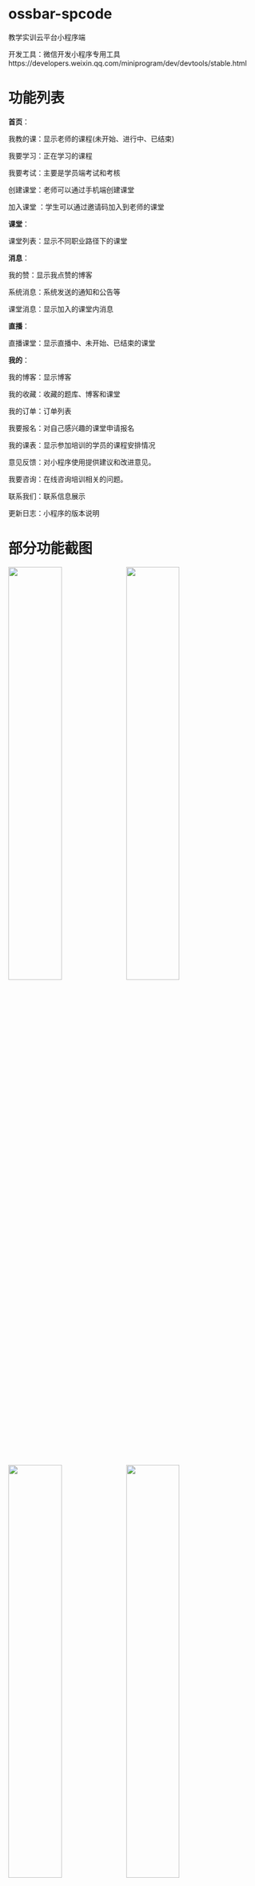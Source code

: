 # ossbar-spcode
教学实训云平台小程序端

开发工具：微信开发小程序专用工具https://developers.weixin.qq.com/miniprogram/dev/devtools/stable.html

# 功能列表

<b>首页</b>：

我教的课：显示老师的课程(未开始、进行中、已结束)

我要学习：正在学习的课程

我要考试：主要是学员端考试和考核

创建课堂：老师可以通过手机端创建课堂

加入课堂 ：学生可以通过邀请码加入到老师的课堂

<b>课堂</b>：

课堂列表：显示不同职业路径下的课堂

<b>消息</b>：

我的赞：显示我点赞的博客

系统消息：系统发送的通知和公告等

课堂消息：显示加入的课堂内消息

<b>直播</b>：

直播课堂：显示直播中、未开始、已结束的课堂


<b>我的</b>：

我的博客：显示博客

我的收藏：收藏的题库、博客和课堂

我的订单：订单列表

我要报名：对自己感兴趣的课堂申请报名

我的课表：显示参加培训的学员的课程安排情况

意见反馈：对小程序使用提供建议和改进意见。

我要咨询：在线咨询培训相关的问题。

联系我们：联系信息展示

更新日志：小程序的版本说明

# 部分功能截图

<img src="https://www.ossbar.com/codeshop/uploads/76dab7fe-3852-4a8c-a9f3-c693ba5d3f12.jpg" width="46%" heigth="50%"/>

<img src="https://www.ossbar.com/codeshop/uploads/be98ae68-e705-420a-b06a-36c7fe6602ac.jpg" width="46%" heigth="50%"/>

<img src="https://www.ossbar.com/codeshop/uploads/2c218fb5-a4fc-41f3-850c-b6dc7f73c9fa.jpg" width="46%" heigth="50%"/>

<img src="https://www.ossbar.com/codeshop/uploads/d5131fd4-feb9-4545-a8c8-c57c545071dd.jpg"  width="46%" heigth="50%"/>

<img src="https://www.ossbar.com/codeshop/uploads/ac0ce91b-f7d5-49c2-9cfb-9e5197044a64.jpg"  width="46%" heigth="50%"/>

![](https://www.ossbar.com/codeshop/uploads/1c759126-bd20-41b1-8f36-85d2d7770af5.png "我的")


